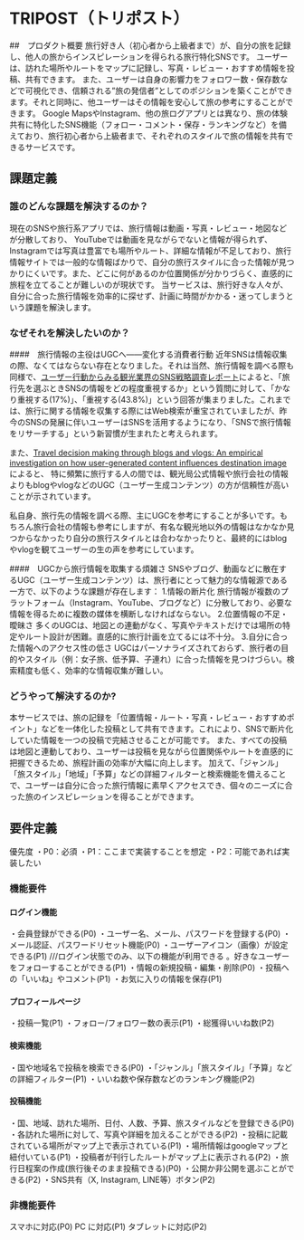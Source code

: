 # TRIPOST（トリポスト）

##　プロダクト概要
旅行好き人（初心者から上級者まで）が、自分の旅を記録し、他人の旅からインスピレーションを得られる旅行特化SNSです。
ユーザーは、訪れた場所やルートをマップに記録し、写真・レビュー・おすすめ情報を投稿、共有できます。
また、ユーザーは自身の影響力をフォロワー数・保存数などで可視化でき、信頼される”旅の発信者”としてのポジションを築くことができます。それと同時に、他ユーザーはその情報を安心して旅の参考にすることができます。
Google MapsやInstagram、他の旅ログアプリとは異なり、旅の体験共有に特化したSNS機能（フォロー・コメント・保存・ランキングなど）を備えており、旅行初心者から上級者まで、それぞれのスタイルで旅の情報を共有できるサービスです。


## 課題定義
### 誰のどんな課題を解決するのか？
現在のSNSや旅行系アプリでは、旅行情報は動画・写真・レビュー・地図などが分散しており、
YouTubeでは動画を見ながらでないと情報が得られず、Instagramでは写真は豊富でも場所やルート、詳細な情報が不足しており、旅行情報サイトでは一般的な情報ばかりで、自分の旅行スタイルに合った情報が見つかりにくいです。また、どこに何があるのか位置関係が分かりづらく、直感的に旅程を立てることが難しいのが現状です。
当サービスは、旅行好きな人々が、自分に合った旅行情報を効率的に探せず、計画に時間がかかる・迷ってしまうという課題を解決します。

### なぜそれを解決したいのか？
####　旅行情報の主役はUGCへ――変化する消費者行動
近年SNSは情報収集の際、なくてはならない存在となりました。それは当然、旅行情報を調べる際も同様で、[ユーザー行動からみる観光業界のSNS戦略調査レポート](https://toridori.co.jp/news/sns-toridori-research-11/)によると、「旅行先を選ぶときSNSの情報をどの程度重視するか」という質問に対して、「かなり重視する(17%)」、「重視する(43.8%)」という回答が集まりました。これまでは、旅行に関する情報を収集する際にはWeb検索が重宝されていましたが、昨今のSNSの発展に伴いユーザーはSNSを活用するようになり、「SNSで旅行情報をリサーチする」という新習慣が生まれたと考えられます。

また、[Travel decision making through blogs and vlogs: An empirical investigation on how user-generated content influences destination image](https://www.researchgate.net/publication/374452758_Travel_decision_making_through_blogs_and_vlogs_An_empirical_investigation_on_how_user-generated_content_influences_destination_image) によると、
特に頻繁に旅行する人の間では、観光局公式情報や旅行会社の情報よりもblogやvlogなどのUGC（ユーザー生成コンテンツ）の方が信頼性が高いことが示されています。

私自身、旅行先の情報を調べる際、主にUGCを参考にすることが多いです。もちろん旅行会社の情報も参考にしますが、有名な観光地以外の情報はなかなか見つからなかったり自分の旅行スタイルとは合わなかったりと、最終的にはblogやvlogを観てユーザーの生の声を参考にしています。

####　UGCから旅行情報を取集する煩雑さ
SNSやブログ、動画などに散在するUGC（ユーザー生成コンテンツ）は、旅行者にとって魅力的な情報源である一方で、以下のような課題が存在します：
1.情報の断片化
旅行情報が複数のプラットフォーム（Instagram、YouTube、ブログなど）に分散しており、必要な情報を得るために複数の媒体を横断しなければならない。
2.位置情報の不足・曖昧さ
多くのUGCは、地図との連動がなく、写真やテキストだけでは場所の特定やルート設計が困難。直感的に旅行計画を立てるには不十分。
3.自分に合った情報へのアクセス性の低さ
UGCはパーソナライズされておらず、旅行者の目的やスタイル（例：女子旅、低予算、子連れ）に合った情報を見つけづらい。検索精度も低く、効率的な情報収集が難しい。

### どうやって解決するのか?
本サービスでは、旅の記録を「位置情報・ルート・写真・レビュー・おすすめポイント」などを一体化した投稿として共有できます。これにより、SNSで断片化していた情報を一つの投稿で完結させることが可能です。
また、すべての投稿は地図と連動しており、ユーザーは投稿を見ながら位置関係やルートを直感的に把握できるため、旅程計画の効率が大幅に向上します。
加えて、「ジャンル」「旅スタイル」「地域」「予算」などの詳細フィルターと検索機能を備えることで、ユーザーは自分に合った旅行情報に素早くアクセスでき、個々のニーズに合った旅のインスピレーションを得ることができます。


## 要件定義
優先度
・P0：必須
・P1：ここまで実装することを想定
・P2：可能であれば実装したい

### 機能要件
#### ログイン機能
・会員登録ができる(P0)
・ユーザー名、メール、パスワードを登録する(P0)
・メール認証、パスワードリセット機能(P0)
・ユーザーアイコン（画像）が設定できる(P1)
///ログイン状態でのみ、以下の機能が利用できる
。好きなユーザーをフォローすることができる(P1)
・情報の新規投稿・編集・削除(P0)
・投稿への「いいね」やコメント(P1)
・お気に入りの情報を保存(P1)
#### プロフィールページ
・投稿一覧(P1)
・フォロー/フォロワー数の表示(P1)
・総獲得いいね数(P2)
#### 検索機能
・国や地域名で投稿を検索できる(P0)
・「ジャンル」「旅スタイル」「予算」などの詳細フィルター(P1)
・いいね数や保存数などのランキング機能(P2)
#### 投稿機能
・国、地域、訪れた場所、日付、人数、予算、旅スタイルなどを登録できる(P0)
・各訪れた場所に対して、写真や詳細を加えることができる(P2)
・投稿に記載されている場所がマップ上で表示されている(P1)
・場所情報はgoogleマップと紐付いている(P1)
・投稿者が刊行したルートがマップ上に表示される(P2)
・旅行日程案の作成(旅行後そのまま投稿できる)(P0)
・公開か非公開を選ぶことができる(P2)
・SNS共有（X, Instagram, LINE等）ボタン(P2)

### 非機能要件
スマホに対応(P0)
PC に対応(P1)
タブレットに対応(P2)

